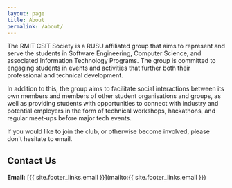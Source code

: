 ```yaml
---
layout: page
title: About
permalink: /about/
---
```


The RMIT CSIT Society is a RUSU affiliated group that aims to represent and serve the students in Software Engineering, Computer Science, and associated Information Technology Programs. The group is committed to engaging students in events and activities that further both their professional and technical development.

In addition to this, the group aims to facilitate social interactions between its own members and members of other student organisations and groups, as well as providing students with opportunities to connect with industry and potential employers in the form of technical workshops, hackathons, and regular meet-ups before major tech events.

If you would like to join the club, or otherwise become involved, please don't hesitate to email.

## Contact Us

**Email:** [{{ site.footer_links.email }}](mailto:{{ site.footer_links.email }})
